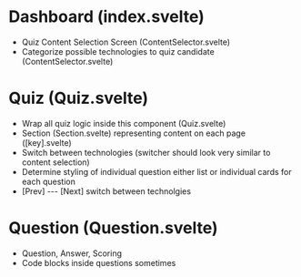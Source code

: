 # Dashboard (index.svelte)

- Quiz Content Selection Screen (ContentSelector.svelte)
- Categorize possible technologies to quiz candidate (ContentSelector.svelte)

# Quiz (Quiz.svelte)

- Wrap all quiz logic inside this component (Quiz.svelte)
- Section (Section.svelte) representing content on each page ([key].svelte)
- Switch between technologies (switcher should look very similar to content selection)
- Determine styling of individual question either list or individual cards for each question
- [Prev] --- [Next] switch between technolgies

# Question (Question.svelte)

- Question, Answer, Scoring
- Code blocks inside questions sometimes
